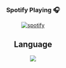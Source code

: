 <h3 align="center">Spotify Playing 🎧</h3>
<div align="center">
  <a href="https://discord.gg/dk3dDDYDez">
    <img src="https://spotify-github-profile.kittinanx.com/api/view?uid=1nniiczoiweoogauyelb0r8he&cover_image=true&theme=default&show_offline=false&background_color=121212&interchange=true", alt="spotify"></img>
  </a>
</div>

<div align="center"> 
<h2 align="center">Language</h2>
  <div align="center"> 
     <a href="https://discord.gg/dk3dDDYDez">
     <img src="https://skillicons.dev/icons?i=lua,js,mysql,py,php" />
    </a>
  </div>
</div>

